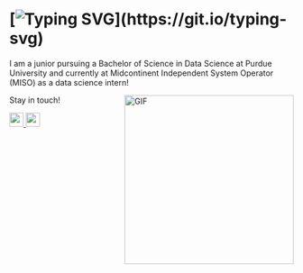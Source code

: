 # [![Typing SVG](https://readme-typing-svg.demolab.com?font=Fira+Code&pause=1000&color=F780C1&width=435&lines=Welcome+to+my+page.+I'm+Alice!)](https://git.io/typing-svg)
I am a junior pursuing a Bachelor of Science in Data Science at Purdue University and currently at Midcontinent Independent System Operator (MISO) as a data science intern!

<img align= "right" alt="GIF" src="https://github.com/alicehaemi/alicehaemi/assets/88690930/7ac56a3d-3e27-44e1-b285-617286740296" width="300" />

<p> Stay in touch! </p>
<a href="https://www.linkedin.com/in/haemi-lee/">
<img src="https://img.shields.io/badge/linkedin-%230077B5.svg?&style=for-the-badge&logo=linkedin&logoColor=white" height=25>  
</a> 

<a href="mailto: alicehaemilee@gmail.com"> 
<img src="https://img.shields.io/badge/Gmail-D14836?style=for-the-badge&logo=gmail&logoColor=white" height=25>
</a>
